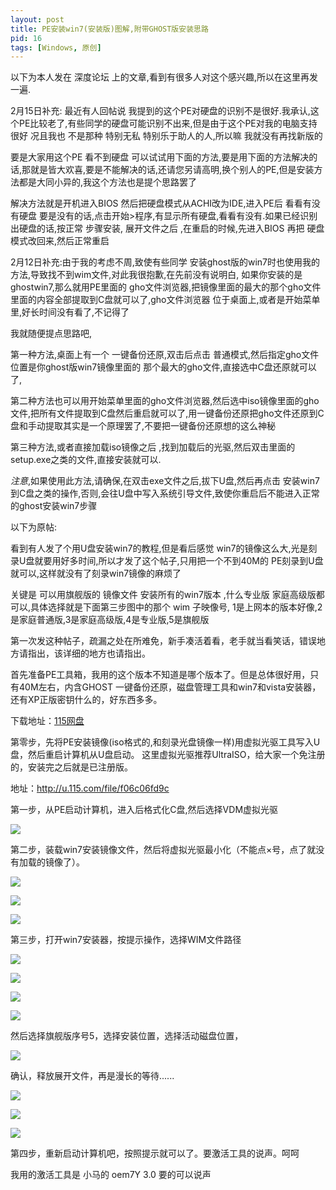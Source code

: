 ```yaml
---
layout: post
title: PE安装win7(安装版)图解,附带GHOST版安装思路
pid: 16
tags: [Windows, 原创]
---
```

以下为本人发在 深度论坛 上的文章,看到有很多人对这个感兴趣,所以在这里再发一遍.

2月15日补充: 最近有人回帖说 我提到的这个PE对硬盘的识别不是很好.我承认,这个PE比较老了,有些同学的硬盘可能识别不出来,但是由于这个PE对我的电脑支持很好 况且我也 不是那种 特别无私 特别乐于助人的人,所以嘛 我就没有再找新版的

要是大家用这个PE 看不到硬盘 可以试试用下面的方法,要是用下面的方法解决的话,那就是皆大欢喜,要是不能解决的话,还请您另请高明,换个别人的PE,但是安装方法都是大同小异的,我这个方法也是提个思路罢了

解决方法就是开机进入BIOS 然后把硬盘模式从ACHI改为IDE,进入PE后 看看有没有硬盘 要是没有的话,点击开始&gt;程序,有显示所有硬盘,看看有没有.如果已经识别出硬盘的话,按正常 步骤安装, 展开文件之后 ,在重启的时候,先进入BIOS 再把 硬盘模式改回来,然后正常重启

2月12日补充:由于我的考虑不周,致使有些同学 安装ghost版的win7时也使用我的方法,导致找不到wim文件,对此我很抱歉,在先前没有说明白,
如果你安装的是ghostwin7,那么就用PE里面的 gho文件浏览器,把镜像里面的最大的那个gho文件里面的内容全部提取到C盘就可以了,gho文件浏览器 位于桌面上,或者是开始菜单里,好长时间没有看了,不记得了

我就随便提点思路吧,

第一种方法,桌面上有一个 一键备份还原,双击后点击 普通模式,然后指定gho文件位置是你ghost版win7镜像里面的 那个最大的gho文件,直接选中C盘还原就可以了,

第二种方法也可以用开始菜单里面的gho文件浏览器,然后选中iso镜像里面的gho文件,把所有文件提取到C盘然后重启就可以了,用一键备份还原把gho文件还原到C盘和手动提取其实是一个原理罢了,不要把一键备份还原想的这么神秘

第三种方法,或者直接加载iso镜像之后 ,找到加载后的光驱,然后双击里面的setup.exe之类的文件,直接安装就可以.

*注意*,如果使用此方法,请确保,在双击exe文件之后,拔下U盘,然后再点击 安装win7到C盘之类的操作,否则,会往U盘中写入系统引导文件,致使你重启后不能进入正常的ghost安装win7步骤

以下为原帖:

看到有人发了个用U盘安装win7的教程,但是看后感觉 win7的镜像这么大,光是刻录U盘就要用好多时间,所以才发了这个帖子,只用把一个不到40M的 PE刻录到U盘就可以,这样就没有了刻录win7镜像的麻烦了

关键是 可以用旗舰版的 镜像文件 安装所有的win7版本 ,什么专业版 家庭高级版都可以,具体选择就是下面第三步图中的那个 wim 子映像号,
1是上网本的版本好像,2是家庭普通版,3是家庭高级版,4是专业版,5是旗舰版

第一次发这种帖子，疏漏之处在所难免，新手凑活着看，老手就当看笑话，错误地方请指出，该详细的地方也请指出。

首先准备PE工具箱，我用的这个版本不知道是哪个版本了。但是总体很好用，只有40M左右，内含GHOST 一键备份还原，磁盘管理工具和win7和vista安装器，还有XP正版密钥什么的，好东西多多。

下载地址：[115网盘](http://u.115.com/file/f01e5c73f0)

第零步，先将PE安装镜像(iso格式的,和刻录光盘镜像一样)用虚拟光驱工具写入U盘，然后重启计算机从U盘启动。
这里虚拟光驱推荐UltraISO，给大家一个免注册的，安装完之后就是已注册版。

地址：<a href="http://u.115.com/file/f06c06fd9c" target="_blank">http://u.115.com/file/f06c06fd9c</a>

第一步，从PE启动计算机，进入后格式化C盘,然后选择VDM虚拟光驱

![](/uploads/2011/03/24_01.jpg)

第二步，装载win7安装镜像文件，然后将虚拟光驱最小化（不能点×号，点了就没有加载的镜像了）。

![](/uploads/2011/03/24_02.jpg)

![](/uploads/2011/03/24_03.jpg)

![](/uploads/2011/03/24_04.jpg)

第三步，打开win7安装器，按提示操作，选择WIM文件路径

![](/uploads/2011/03/24_05.jpg)

![](/uploads/2011/03/24_06.jpg)

![](/uploads/2011/03/24_07.jpg)

![](/uploads/2011/03/24_08.jpg)

然后选择旗舰版序号5，选择安装位置，选择活动磁盘位置，

![](/uploads/2011/03/24_09.jpg)

确认，释放展开文件，再是漫长的等待......

![](/uploads/2011/03/24_10.jpg)

![](/uploads/2011/03/24_11.jpg)

![](/uploads/2011/03/24_12.jpg)

第四步，重新启动计算机吧，按照提示就可以了。要激活工具的说声。呵呵

我用的激活工具是 小马的 oem7Y 3.0 要的可以说声
